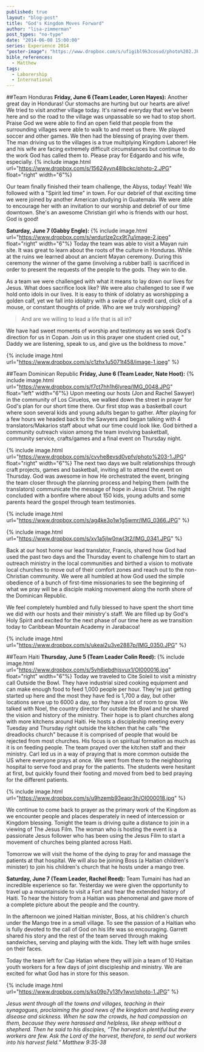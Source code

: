 ```yaml
---
published: true
layout: "blog-post"
title: "God's Kingdom Moves Forward"
author: "lisa-zimmerman"
post_types: "no-type"
date: "2014-06-08 15:00:00"
series: Experience 2014
"poster-image": "https://www.dropbox.com/s/ufigibl9k3cosud/photo%202.JPG"
bible_references: 
  - Matthew
tags: 
  - Laborership
  - International
---
```


##Team Honduras
**Friday, June 6 (Team Leader, Loren Hayes):** Another great day in Honduras!  Our stomachs are hurting but our hearts are alive!  We tried to visit another village today. It's rained everyday that we've been here and so the road to the village was unpassable so we had to stop short.  Praise God we were able to find an open field that people from the surrounding villages were able to walk to and meet us there.  We played soccer and other games.  We then had the blessing of praying over them.  The man driving us to the villages is a true multiplying Kingdom Laborer!  He and his wife are facing extremely difficult circumstances but continue to do the work God has called them to.  Please pray for Edgardo and his wife, especially. {% include image.html url="https://www.dropbox.com/s/15624yvn48lbckc/photo-2.JPG" float="right" width="6"%}

Our team finally finished their team challenge, the Abyss, today!  Yeah!  We followed with a "Spirit led time" in town.  For our debrief of that exciting time we were joined by another American studying in Guatemala.  We were able to encourage her with an invitation to our worship and debrief of our time downtown.  She's an awesome Christian girl who is friends with our host.  God is good!

**Saturday, June 7 (Gabby Engle):** {% include image.html url="https://www.dropbox.com/s/wrdurlze2cx9t7u/image-2.jpeg" float="right" width="6"%} Today the team was able to visit a Mayan ruin site. It was great to learn about the roots of the culture in Honduras. While at the ruins we learned about an ancient Mayan ceremony. During this ceremony the winner of the game (involving a rubber ball) is sacrificed in order to present the requests of the people to the gods. They win to die. 

As a team we were challenged with what it means to lay down our lives for Jesus. What does sacrifice look like? 
We were also challenged to see if we hold onto idols in our lives. It is easy to think of idolatry as worshipping a golden calf, yet we fall
into idolatry with a swipe of a credit card, click of a mouse, or constant thoughts of pride.  Who are we truly worshipping? 
>And are we willing to lead a life that is all in?

We have had sweet moments of worship and testimony as we seek God's direction for us in Copan.  Join us in this prayer one student cried out, " Daddy we are listening, speak to us, and give us the boldness to move."

{% include image.html url="https://www.dropbox.com/s/c1zhx1u5071t458/image-1.jpeg" %}

##Team Dominican Republic
**Friday, June 6 (Team Leader, Nate Hoot):** {% include image.html url="https://www.dropbox.com/s/f7ct7hh1h6lyreq/IMG_0048.JPG" float="left" width="6"%} Upon meeting our hosts (Jon and Rachel Sawyer) in the community of Los Ciruelos, we walked down the street in prayer for God's plan for our short time there. Our first stop was a basketball court where soon several kids and young adults began to gather. After playing for a few hours we headed back to the Sawyers and began talking with 4 translators/Makarios staff about what our time could look like. God birthed a community outreach vision among the team involving basketball, community service, crafts/games and a final event on Thursday night. 

{% include image.html url="https://www.dropbox.com/s/cvvhe8evsd0vpfv/photo%203-1.JPG" float="right" width="6"%} The next two days we built relationships through craft projects, games and basketball, inviting all to attend the event on Thursday. God was awesome in how He orchestrated the event, bringing the team closer through the planning process and helping them (with the translators) communicate the message of hope in Jesus Christ. The night concluded with a bonfire where about 150 kids, young adults and some parents heard the gospel through team testimonies. 

{% include image.html url="https://www.dropbox.com/s/ag4ke3o1w1g5wmr/IMG_0366.JPG" %}

{% include image.html url="https://www.dropbox.com/s/xv1a5jlw0nwl3t2/IMG_0341.JPG" %}

Back at our host home our lead translator, Francis, shared how God had used the past two days and the Thursday event to challenge him to start an outreach ministry in the local communities and birthed a vision to motivate local churches to move out of their comfort zones and reach out to the non-Christian community. We were all humbled at how God used the simple obedience of a bunch of first-time missionaries to see the beginning of what we pray will be a disciple making movement along the north shore of the Dominican Republic. 

We feel completely humbled and fully blessed to have spent the short time we did with our hosts and their ministry's staff. We are filled up by God's Holy Spirit and excited for the next phase of our time here as we transition today to Caribbean Mountain Academy in Jarabacoa! 

{% include image.html url="https://www.dropbox.com/s/ukeai2u3ve2887p/IMG_0350.JPG" %}

##Team Haiti
**Thursday, June 5 (Team Leader Colin Reed):** {% include image.html url="https://www.dropbox.com/s/5vh6jebdhjsvux1/OI000016.jpg" float="right" width="6"%}  Today we traveled to Cite Soleil to visit a ministry call Outside the Bowl. They have industrial sized cooking equipment and can make enough food to feed 1,000 people per hour. They're just getting started up here and the most they have fed is 1,700 a day, but other locations serve up to 6000 a day, so they have a lot of room to grow. We talked with Noel, the country director for outside the Bowl and he shared the vision and history of the ministry. Their hope is to plant churches along with more kitchens around Haiti. He hosts a discipleship meeting every Tuesday and Thursday right outside the kitchen that he calls "the dreadlocks church" because it is comprised of people that would be rejected from most churches. His focus is on spiritual formation as much as it is on feeding people. The team prayed over the kitchen staff and their ministry. Carl led us in a way of praying that is more common outside the US where everyone prays at once. We went from there to the neighboring hospital to serve food and pray for the patients. The students were hesitant at first, but quickly found their footing and moved from bed to bed praying for the different patients.

{% include image.html url="https://www.dropbox.com/s/u9hzemb93eapr3h/OI000018.jpg" %}

We continue to come back to prayer as the primary work of the Kingdom as we encounter people and places desperately in need of intercession or Kingdom blessing. Tonight the team is driving quite a distance to join in a viewing of The Jesus Film. The woman who is hosting the event is a passionate Jesus follower who has been using the Jesus Film to start a movement of churches being planted across Haiti.

Tomorrow we will visit the home of the dying to pray for and massage the patients at that hospital. We will also be joining Boss (a Haitian children's minister) to join his children's church that he hosts under a mango tree. 

**Saturday, June 7 (Team Leader, Rachel Reed):** Team Tumaini has had an incredible experience so far.  Yesterday we were given the opportunity to travel up a mountainside to visit a Fort and hear the extended history of Haiti. To hear the history from a Haitian was phenomenal and gave more of a complete picture about the people and the country. 

In the afternoon we joined Haitian minister, Boss, at his children's church under the Mango tree in a small village. To see the passion of a Haitian who is fully devoted to the call of God on his life was so encouraging. Garrett shared his story and the rest of the team served through making sandwiches, serving and playing with the kids. They left with huge smiles on their faces. 

Today the team left for Cap Hatian where they will join a team of 10 Haitian youth workers for a few days of joint discipleship and ministry. We are excited for what God has in store for this season.

{% include image.html url="https://www.dropbox.com/s/ks09p7y13fy1wvr/photo-1.JPG" %}

*Jesus went through all the towns and villages, teaching in their synagogues, proclaiming the good news of the kingdom and healing every disease and sickness. When he saw the crowds, he had compassion on them, because they were harassed and helpless, like sheep without a shepherd. Then he said to his disciples, “The harvest is plentiful but the workers are few. Ask the Lord of the harvest, therefore, to send out workers into his harvest field.” Matthew 9:35-38*
